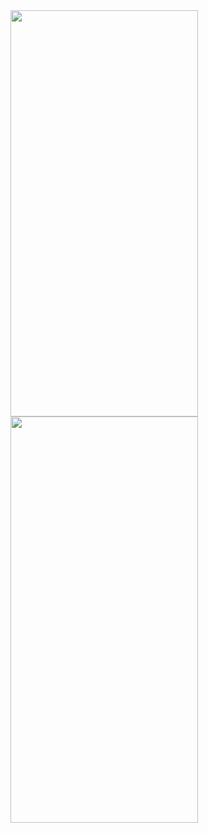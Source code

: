 
<img src = https://github.com/mosliem/Alula/assets/52772674/7c20084f-b5ec-4ccf-b25c-aebcbcff166a width = 300 height = 650>
<img src = https://github.com/mosliem/Alula/assets/52772674/d3c2e643-0fb6-4c0e-9158-f5864e776c21 width = 300 height = 650>

